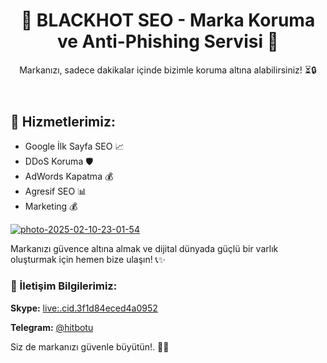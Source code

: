 <header>
    <h1>🌟 BLACKHOT SEO - Marka Koruma ve Anti-Phishing Servisi 🌟</h1>
    <p>Markanızı, sadece dakikalar içinde bizimle koruma altına alabilirsiniz! ⏳🔒</p>
</header>

<div class="content">
    <h2>🚀 Hizmetlerimiz:</h2>
    <ul>
        <li>Google İlk Sayfa SEO 📈</li>
        <li>DDoS Koruma 🛡️</li>
        <li>AdWords Kapatma 💰</li>
        <li>Agresif SEO 📊</li>
        <li>Marketing 💰</li>
    </ul>

  <a href="https://t.me/hitbotu" target="_blank"><img src="https://i.ibb.co/qMXfCK8j/photo-2025-02-10-23-01-54.jpg" alt="photo-2025-02-10-23-01-54" border="0"></a>

  <p>Markanızı güvence altına almak ve dijital dünyada güçlü bir varlık oluşturmak için hemen bize ulaşın! 📞✨</p>
</div>

<div class="contact">
    <h3>📧 İletişim Bilgilerimiz:</h3>
    <p><strong>Skype:</strong> <a href="skype:live:.cid.3f1d84eced4a0952?chat">live:.cid.3f1d84eced4a0952</a></p>
    <p><strong>Telegram:</strong> <a href="https://t.me/hitbotu" target="_blank">@hitbotu</a></p>
    <p>Siz de markanızı güvenle büyütün!. 🌱💼</p>
</div>
